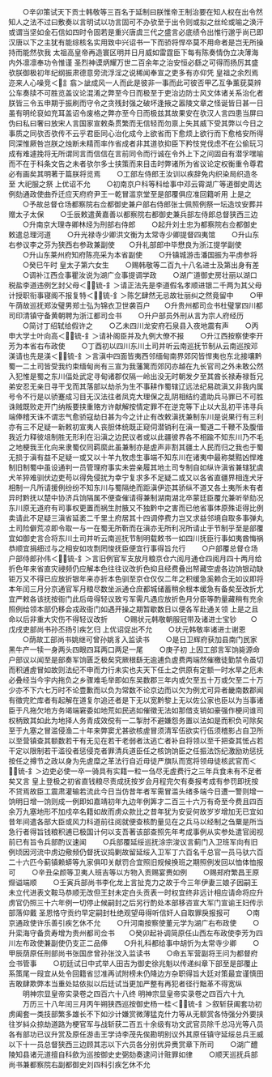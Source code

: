 <!-- { "loadSidebar": true } -->
　　○辛卯策试天下贡士韩敬等三百名于延制曰朕惟帝王制治要在知人权在出令然知人之法不过曰敷奏以言明试以功言固可不办欤至于出令则或拟之丝纶或喻之涣汗或谓当坚如金石信如四时令固若是重兴唐虞三代之盛言必底绩令出惟行邈乎尚已即汉唐以下之主犹有能综核名实用致中兴诏书一下而骄将悍卒莫不用命者是岂无所操持而能然欤我  太祖高皇帝再造寰区明并日月威如雷霆臣下每有陈奏情伪立决薄海内外凛凛奉功令惟谨  圣烈神谟炳耀万世二百余年之治安恒必繇之可得而扬厉其盛欤朕御极初年纪纲振肃德意旁流浮淫之说稀闻奉宣之吏多有亦仰凭  皇祖之余烈焉迩来人心噪竞＜訁翕＞訿成风一人而此是彼非一事而此可彼否甲乙互争薰莸莫辨公车奏牍不可胜览盖议论混淆之弊至今日而极至于吏治边防士风文体诸关系治化者朕皆三令五申期于振刷而守令之贪残封强之破坏逢掖之嚣陵文章之怪诞皆日甚一日虽有明纶裒如充耳盖诏令废格之弊亦至今日而极兹其故果安在欤汉人言四患当屏曰伪曰私曰奢曰放宋人言国家宣敕条贯繁而无信轻而勿禀上失其威下受其弊以今日之事质之同欤否欤传不云乎君臣同心治化成今上欲省而下愈烦上欲行而下愈格安所得同深惟厥咎岂朕之烛断未精而率作省成者非其道欤抑臣下矜忮党伐虑不在公偷玩习成有难遽挽将无所谓同言而信信在言前同令而行诚在令外上下之间固自有潜孚嘿喻而不在于科条文告之未者欤尔多士挟策而来目击时弊诸所为省议论定权衡重令尊君必有画矣其明著于篇朕将览焉
　　○工部左侍郎王汝训以疾辞免内织染局织造冬至  大祀服之祭  上优诏不允
　　○初南京户科等科给事中邓云霄湖广等道御史周达例劾通政使曲乔迁应天府府尹王一乾冒滥京堂至是部覆俱应准回籍听用  上是之
　　○予故总督仓场都察院右佥都御史兼户部右侍郎张士佩照例祭一坛造坟安葬并赠太子太保
　　○壬辰敕遣黄嘉善以都察院右都御史兼兵部左侍郎总督狭西三边
　　○升南京大理寺卿林烃为刑部右侍郎
　　○起升刘士忠为都察院右佥都御史敕遣总理河道
　　○升光禄寺少卿洪文衡为太常寺少卿提督四夷馆
　　○升山东右参议李之芬为狭西右参政兼副使　　○升礼部郎中毕懋良为浙江提学副使
　　○升山东莱州府知府陈亮采为本省副使
　　○升镇城游击潘国振为平虏参将
　　○癸巳午时  皇太子第六女生
　　○赐韩敬等二百九十八名进士及第出身有差
　　○调补江西佥事瞿汝说为湖广佥事提调学政
　　○湖广道御史房壮丽以湖口税盐李道违例乞封父母＜锍-釒＞请正法先是李道假名孝顺进银二千两为其父母计授职衔事寝阁不报复特＜锍-釒＞陈乞肆然无忌故壮丽纠之然竟留中
　　○甲午荫故巡抚郑汝璧男郑士弘为锦衣卫世袭百户　　○升贵州都司佥书杜璧掌四川都司印清镇守备黄朝聘为浙江都司佥书
　　○升户部员外刑从言为宗人府经历
　　○简讨丁绍轼给假许之
　　○乙未四川龙安府石泉县入夜地震有声
　　○丙申大学士叶向高＜锍-釒＞请补阁臣并及九例大僚不报
　　○升江西按察使李开芳为本省右布政使
　　○丁酉初以四川东川土司并听云南巡抚节制从云南巡按邓渼请也先是渼＜锍-釒＞言滇中四面皆夷西邻缅甸南界郊冈皆悍夷也东北接壤黔蜀一二土司皆受我约束缅甸尚有三宣为我藩篱而郊冈亦越在九长官司之外未敢公然入犯惟是蜀之东川偪处武定寻甸诸郡仅隔一岭出没无时朝发夕至其酋长禄寿禄哲兄弟安忍无亲日寻干戈而其落部以劫杀为生不事耕作蜀辖辽远法纪易疏滇又非我内属号令不行是以骄蹇成习目无汉法往者凤克大理保之乱阴相结约遣助兵马罪已不可胜诛贼既败走开门纳叛要挟重赂方许献解按情定罪不在逆克等下止以大乱初平讳寻兵端俸稽天诛不谓志气愈骄寇劫日甚为今之计止有改敕滇抚兼制东川是说果行有三利亦有三不足疑一新敕初宣夷人丧胆体统既正窥伺潜销利在滇一蜀道二千鞭不及腹借我近力释彼俎制胜无形利在沿滇之边民议者或以此疆彼界各不相踰不知东川乃不毛之地梗我王化向来隶蜀仅同羁縻此虽兼制亦是虗声非割其疆土人民而归之我也于蜀无损于滇有益不足疑一或又以十羊九牧虑生事端不知东川在诸夷中最称桀黠凶悍难制旧制蜀中虽设通判一员管理府事实未尝亲履其地土司专制自如纵许滇省兼辖犹虞犬羊猝难驯伏边吏苟以得免侵扰为幸宁复求多不足疑二或又以各省直疆界相连犬牙相制一凡所请援例纷纷不知东川与蜀隔绝而距滇伊迩其骄纵不道又各土夷所未有者异时黔抚以楚中协济兵饷隔属不便查催请得兼制湖南湖北卒蒙廷臣覆允兼听举劾况东川原无道府有司事权更置而祸生肘腋又不独黔中之害而已他省事体原殊讵得比例卖请此不足疑三滇省延袤二千里土府居其十四调停费力岂又求益邻境自取多事弹丸土司险僻荒凉即令取一与一在蜀无所靳而在滇亦无所利况所请止于节制乎至是部覆宜如御史言合将东川土司并听云南巡抚节制明载敕书一如四川抚臣行事如夷酋悔祸恭顺宜捐细过与之相安如攻剽罔悛抚臣便宜行事得旨允行
　　○户部覆总督仓场户部侍郎孙伟＜锍-釒＞言旧例官军支放月粮京仓六阅月通仓四阅月四十两月给折色年来省直灾祲频仍应解本色往往议改折色抑且经费叠出帑藏空虗各边饷银动缺钜万又不得已应放折银年来亦折本色驯至京仓仅仅二年之积缓急奚赖合无如议即将本年闰三月分京通官军月粮尽数坐派通仓庶都城储蓄稍余根本缓急有备矣至改折尤宜严敕各该抚按衙门此后毋得轻议致亏军需凡遇应放折色月分臣等酌量藏稍有充余照例给领本部仍移会戎政衙门如遇开操之期暂歇数日以便各军赴通关领  上是之且命以后非重大灾伤不得轻议改折
　　○赐状元韩敬朝服冠带及诸进士宝钞　　○戊戌吏部尚书孙丕扬引疾乞归  上优诏促出不允
　　○状元韩敬率诸进士谢恩
　　○荫故工部尚书姚继可曾孙姚豸入监读书
　　○是日卫辉府获加县南门民家黑牛产一犊一身两头四眼四耳两口两足一尾
　　○庚子初  上因工部言军饷毙源命户部议以闻至是部奏军饷匮乏极矣究厥根繇无逾逋负虗费两端然催檄徒勤禁令虽切而积逋虗冒如故则法纪不申而力行未实也夫天下任土之供原有定额一时水旱之厄未必叠经当今宇内拖负之乡骤难毛举即如东吴数郡三年内或欠至五十万或欠至二十万少亦不下六七万时不论豊歉而以负为常数不论京边而以欠为例尤可异者畿南数郡闻有徵完贮库者有起解在道复尔追还者是下无以宽黔黎上无以佐公家也臣以为当事诸臣于凡拖欠地方务竭端窘委如地荒如民逃如催徵无法如那借支销如豪强作梗问谁司权柄致其如此为地择人务青成效傥有一二掣肘不避嫌怨务置以法如是而积负可除矣至于九塞之冒滥侵渔二十年来弊窦尤甚欲核虗冒须清军伍欲实行伍须稽影占自卫所以至营镇查其额数若干有无见在若干老弱者汰逃亡者补自将领以至千把查其恡占若干定以限制若干滥役者惩侵克者罪清兵道臣任之核饷饷臣之任振法饬纪激励劝惩抚按任之撙节之政以身为先虗糜之革法行自近毋徒严旗队而宽将领毋徒核武官而＜锍-釒＞边吏必使一卒一骑具有实籍一粒一刍尽无虗费行之三年兵食未有不足者矣又言  皇上登极之初省直钱粮尽责成抚按岁会月程完欠有奏报考成有参罚即抚按不贷焉故臣工震肃灌输若流此今日当仿昔年者军需冒滥头绪多端今日遭一警则增一饷明日增一饷则成一例即如嘉靖初年九边年例筭才二百三十六万有奇至今费且四百余万九塞地形不加戍卒名籍如故而虏众款比之昔年犹为安妥何故岁岁增加无已宜如昔年间遣各部大臣或风力科道前往阅就便查核酌量见在之兵马以经制之刍粟是所当急行者得旨钱粮积逋已极国计何以支吾著该部查照先年考成事例从实参处遣官阅视前已有旨令兵部酌议速闻
　　○兵部覆延绥巡抚涂宗浚议言蓟门入卫班军向有旧例顷因河流中虏边儆频仍督抚议捣剿故留延绥入卫军丁六百名千总官一员马驮六百二十六匹今蓟镇赖蟒等九家俱叩关献罚合宜照旧规候换班之期照例发回以恤体恤报可
　　○辛丑朵颜等卫夷人班吉等以方物入贡赐宴赉如例
　　○赐郑府繁昌王原爃谥端顺
　　○壬寅兵部尚书李化龙上言扯克力之故于今三年伊妻三娘子因嗣王未立代进表文鞍马恭顺无改但王封未定白头贡表一时权宜终非远计相应请命将应升虏官仍照三十六年例一切停止候嗣封之后另行酌处本部移咨宣大军门宣谕王妇传示部落仰戴  圣恩恪守贡约早定嗣封杜绝观望毋得听信奸人自取罪戾报报可
　　○南京通政使许乐善引疾乞休不允
　　○升河南按察使董元学为湖广右布政使
　　○升栾海守备贲寿增为贵州都司佥书　　○癸卯起补调简原任山西左布政使李芳为四川左布政使兼副使仍支正二品俸
　　○升礼科都给事中胡忻为太常寺少卿
　　○甲辰荫原任刑部尚书张国彦曾孙张汶入监读书
　　○命五军营副将王问为都督府佥书管事
　　○初廷试日中式举人田吉为御史徐兆魁以传递纠章下部至是部覆止系策尾一叚宜从处令回籍省愆准再试附榜未仍降边方杂职得旨大廷对策最宜谨慎田吉敢肆欺弊本当重处姑依拟以后廷试当更加严整有再犯者径行黜革不得宽纵
　　明神宗显皇帝实录卷之四百六十八终
明神宗显皇帝实录卷之四百六十九
　　万历三十八年闰三月丙午朔狭西巡按御史杨一桂＜锍-釒＞叙斩获阖套功初虏阖套一类技部繁多雄长不下如沙计嫌赏微薄猛克什力等从无额赏各恃强分外要挟往岁紏众掠劫道路为梗官军与战斩获二百五十余级有功文武官员除千总冯光等八员各有部功已议升赏及原任游击王学诗李茂先俟勘明别议外其原任镇守延绥总兵王威以下十一员总督狭西三边顾其志以下六员各分别优异赉赏章下所司
　　○湖广醴陵知县诸元道擅自科歛为巡按御史史弼劾奏逮问计赃罪如律
　　○顺天巡抚兵部尚书兼都察院右副都御史刘四科引疾乞休不允
